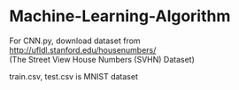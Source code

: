 # Machine-Learning-Algorithm
For CNN.py, download dataset from http://ufldl.stanford.edu/housenumbers/ <br/>
(The Street View House Numbers (SVHN) Dataset)

train.csv, test.csv is MNIST dataset

